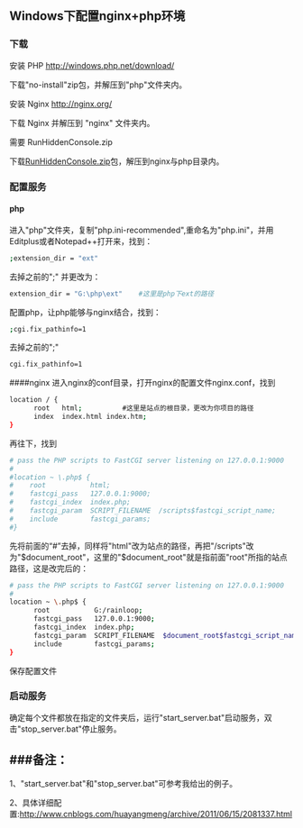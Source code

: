 ## Windows下配置nginx+php环境

### 下载
安装 PHP <http://windows.php.net/download/>

下载"no-install"zip包，并解压到"php"文件夹内。

安装 Nginx <http://nginx.org/>

下载 Nginx 并解压到 "nginx" 文件夹内。

需要 RunHiddenConsole.zip

下载[RunHiddenConsole.zip](#http://redmine.lighttpd.net/attachments/660/RunHiddenConsole.zip)包，解压到nginx与php目录内。

### 配置服务
#### php
进入"php"文件夹，复制"php.ini-recommended",重命名为"php.ini"，并用Editplus或者Notepad++打开来，找到：
```bash
;extension_dir = "ext"
```

去掉之前的";" 并更改为：
```bash
extension_dir = "G:\php\ext"    #这里是php下ext的路径
```

配置php，让php能够与nginx结合，找到：
```bash
;cgi.fix_pathinfo=1
```

去掉之前的";"
```bash
cgi.fix_pathinfo=1
```

####nginx
进入nginx的conf目录，打开nginx的配置文件nginx.conf，找到
```bash
location / {
      root   html;　　　　　　#这里是站点的根目录，更改为你项目的路径
      index  index.html index.htm;
}
```

再往下，找到
```bash
# pass the PHP scripts to FastCGI server listening on 127.0.0.1:9000
#
#location ~ \.php$ {
#    root           html;
#    fastcgi_pass   127.0.0.1:9000;
#    fastcgi_index  index.php;
#    fastcgi_param  SCRIPT_FILENAME  /scripts$fastcgi_script_name;
#    include        fastcgi_params;
#}
```

先将前面的“#”去掉，同样将"html"改为站点的路径，再把"/scripts"改为"$document_root"，这里的"$document_root"就是指前面"root"所指的站点路径，这是改完后的：
```bash
# pass the PHP scripts to FastCGI server listening on 127.0.0.1:9000
#
location ~ \.php$ {
      root           G:/rainloop;
      fastcgi_pass   127.0.0.1:9000;
      fastcgi_index  index.php;
      fastcgi_param  SCRIPT_FILENAME  $document_root$fastcgi_script_name;
      include        fastcgi_params;
}
```
保存配置文件

### 启动服务
确定每个文件都放在指定的文件夹后，运行"start_server.bat"启动服务，双击"stop_server.bat"停止服务。


###备注：
--------------------------------------------------------------------------------
1、"start_server.bat"和"stop_server.bat"可参考我给出的例子。

2、具体详细配置:http://www.cnblogs.com/huayangmeng/archive/2011/06/15/2081337.html
